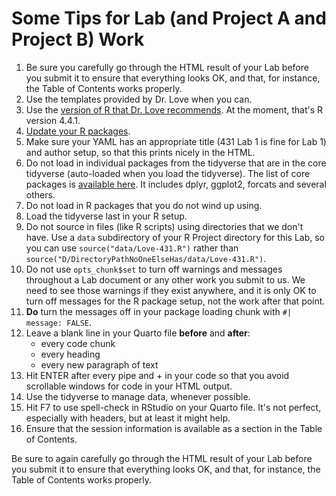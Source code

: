 # Some Tips for Lab (and Project A and Project B) Work

1. Be sure you carefully go through the HTML result of your Lab before you submit it to ensure that everything looks OK, and that, for instance, the Table of Contents works properly.
2. Use the templates provided by Dr. Love when you can.
3. Use the [version of R that Dr. Love recommends](https://thomaselove.github.io/431-2025/software.html). At the moment, that's R version 4.4.1.
4. [Update your R packages](https://thomaselove.github.io/431-2025/software.html#updating-your-r-packages).
5. Make sure your YAML has an appropriate title (431 Lab 1 is fine for Lab 1) and author setup, so that this prints nicely in the HTML.
6. Do not load in individual packages from the tidyverse that are in the core tidyverse (auto-loaded when you load the tidyverse). The list of core packages is [available here](https://www.tidyverse.org/packages/#core-tidyverse). It includes dplyr, ggplot2, forcats and several others.
7. Do not load in R packages that you do not wind up using.
8. Load the tidyverse last in your R setup.
9. Do not source in files (like R scripts) using directories that we don't have. Use a `data` subdirectory of your R Project directory for this Lab, so you can use `source("data/Love-431.R")` rather than `source("D/DirectoryPathNoOneElseHas/data/Love-431.R")`.
10. Do not use `opts_chunk$set` to turn off warnings and messages throughout a Lab document or any other work you submit to us. We need to see those warnings if they exist anywhere, and it is only OK to turn off messages for the R package setup, not the work after that point.
11. **Do** turn the messages off in your package loading chunk with `#| message: FALSE`.
12. Leave a blank line in your Quarto file **before** and **after**:
    - every code chunk
    - every heading
    - every new paragraph of text
13. Hit ENTER after every pipe and + in your code so that you avoid scrollable windows for code in your HTML output.
14. Use the tidyverse to manage data, whenever possible.
15. Hit F7 to use spell-check in RStudio on your Quarto file. It's not perfect, especially with headers, but at least it might help.
16. Ensure that the session information is available as a section in the Table of Contents.

Be sure to again carefully go through the HTML result of your Lab before you submit it to ensure that everything looks OK, and that, for instance, the Table of Contents works properly.
